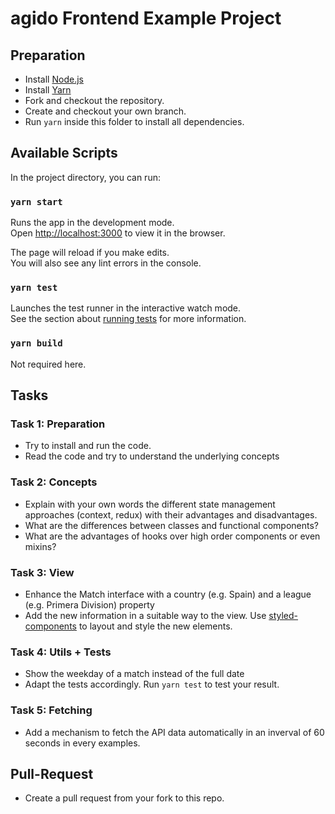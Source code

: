 # agido Frontend Example Project

## Preparation

-   Install [Node.js](https://nodejs.org/en/)
-   Install [Yarn](https://yarnpkg.com/en/)
-   Fork and checkout the repository.
-   Create and checkout your own branch.
-   Run `yarn` inside this folder to install all dependencies.

## Available Scripts

In the project directory, you can run:

### `yarn start`

Runs the app in the development mode.<br>
Open [http://localhost:3000](http://localhost:3000) to view it in the browser.

The page will reload if you make edits.<br>
You will also see any lint errors in the console.

### `yarn test`

Launches the test runner in the interactive watch mode.<br>
See the section about [running tests](https://facebook.github.io/create-react-app/docs/running-tests) for more information.

### `yarn build`

Not required here.

## Tasks

### Task 1: Preparation

-   Try to install and run the code.
-   Read the code and try to understand the underlying concepts

### Task 2: Concepts

-   Explain with your own words the different state management approaches (context, redux) with their advantages and disadvantages.
-   What are the differences between classes and functional components?
-   What are the advantages of hooks over high order components or even mixins?

### Task 3: View

-   Enhance the Match interface with a country (e.g. Spain) and a league (e.g. Primera Division) property
-   Add the new information in a suitable way to the view. Use [styled-components](https://www.styled-components.com/) to layout and style the new elements.

### Task 4: Utils + Tests

-   Show the weekday of a match instead of the full date
-   Adapt the tests accordingly. Run `yarn test` to test your result.

### Task 5: Fetching

-   Add a mechanism to fetch the API data automatically in an inverval of 60 seconds in every examples.

## Pull-Request

-   Create a pull request from your fork to this repo.
